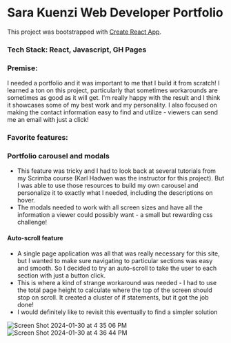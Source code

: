 # Sara Kuenzi Web Developer Portfolio

This project was bootstrapped with [Create React App](https://github.com/facebook/create-react-app).

### Tech Stack: React, Javascript, GH Pages

### Premise:

I needed a portfolio and it was important to me that I build it from scratch! I learned a ton on this project, particularly that sometimes workarounds are sometimes as good as it will get. I'm really happy with the result and I think it showcases some of my best work and my personality. I also focused on making the contact information easy to find and utilize - viewers can send me an email with just a click!

### Favorite features: 
### Portfolio carousel and modals
  - This feature was tricky and I had to look back at several tutorials from my Scrimba course (Karl Hadwen was the instructor for this project). But I was able to use those resources to build my own carousel and personalize it to exactly what I needed, including the descriptions on hover.
  - The modals needed to work with all screen sizes and have all the information a viewer could possibly want - a small but rewarding css challenge!
#### Auto-scroll feature
  - A single page application was all that was really necessary for this site, but I wanted to make sure navigating to particular sections was easy and smooth. So I decided to try an auto-scroll to take the user to each section with just a button click.
  - This is where a kind of strange workaround was needed - I had to use the total page height to calculate where the top of the screen should stop on scroll. It created a cluster of if statements, but it got the job done!
  - I would definitely like to revisit this eventually to find a simpler solution

![Screen Shot 2024-01-30 at 4 35 06 PM](https://github.com/skuenzi/skuenzi.github.io/assets/48669509/035c75e5-831a-4941-9d7d-c2268fe298bb)
![Screen Shot 2024-01-30 at 4 36 44 PM](https://github.com/skuenzi/skuenzi.github.io/assets/48669509/0b9f985b-9a7b-475a-82f0-c512cc44f1eb)
